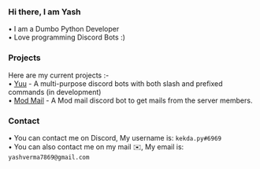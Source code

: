 ### Hi there, I am Yash
• I am a Dumbo Python Developer<br>
• Love programming Discord Bots :)  <br>
### Projects
Here are my current projects :- <br>
• [Yuu](https://github.com/kekda-py/YuuScource/) - A multi-purpose discord bots with both slash and prefixed commands (in development) <br>
• [Mod Mail]() - A Mod mail discord bot to get mails from the server members.
### Contact
• You can contact me on Discord, My username is: `kekda.py#6969` <br>
• You can also contact me on my mail ✉️, My email is: `yashverma7869@gmail.com`
